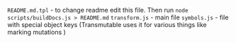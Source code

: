 `README.md.tpl` - to change readme edit this file. Then run `node scripts/buildDocs.js > README.md`
`transform.js` - main file
`symbols.js` - file with special object keys (Transmutable uses it for various things like marking mutations )
